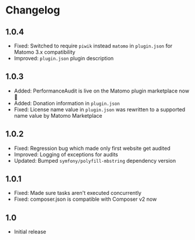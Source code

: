 # Changelog

## 1.0.4
- Fixed: Switched to require `piwik` instead `matomo` in `plugin.json` for Matomo 3.x compatibility
- Improved: `plugin.json` plugin description

## 1.0.3
- Added: PerformanceAudit is live on the Matomo plugin marketplace now 🎉
- Added: Donation information in `plugin.json`
- Fixed: License name value in `plugin.json` was rewritten to a supported name value by Matomo Marketplace

## 1.0.2
- Fixed: Regression bug which made only first website get audited
- Improved: Logging of exceptions for audits
- Updated: Bumped `symfony/polyfill-mbstring` dependency version

## 1.0.1
- Fixed: Made sure tasks aren't executed concurrently
- Fixed: composer.json is compatible with Composer v2 now

## 1.0
- Initial release
